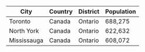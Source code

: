 | City | Country | District | Population |
| --- | --- | --- | --- |
| Toronto | Canada | Ontario | 688,275 |
| North York | Canada | Ontario | 622,632 |
| Mississauga | Canada | Ontario | 608,072 |
